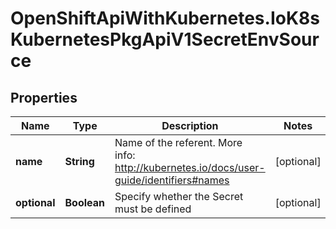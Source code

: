# OpenShiftApiWithKubernetes.IoK8sKubernetesPkgApiV1SecretEnvSource

## Properties
Name | Type | Description | Notes
------------ | ------------- | ------------- | -------------
**name** | **String** | Name of the referent. More info: http://kubernetes.io/docs/user-guide/identifiers#names | [optional] 
**optional** | **Boolean** | Specify whether the Secret must be defined | [optional] 


